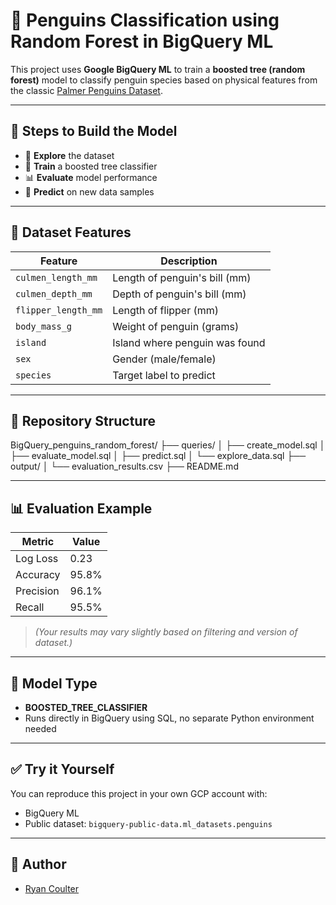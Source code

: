 # 🐧 Penguins Classification using Random Forest in BigQuery ML

This project uses **Google BigQuery ML** to train a **boosted tree (random forest)** model to classify penguin species based on physical features from the classic [Palmer Penguins Dataset](https://allisonhorst.github.io/palmerpenguins/).

---

## 🌳 Steps to Build the Model

- 🌱 **Explore** the dataset
- 🌳 **Train** a boosted tree classifier
- 📊 **Evaluate** model performance
- 🔮 **Predict** on new data samples

---

## 🧪 Dataset Features

| Feature | Description |
|------------------|-------------------------------------|
| `culmen_length_mm` | Length of penguin's bill (mm) |
| `culmen_depth_mm` | Depth of penguin's bill (mm) |
| `flipper_length_mm` | Length of flipper (mm) |
| `body_mass_g` | Weight of penguin (grams) |
| `island` | Island where penguin was found |
| `sex` | Gender (male/female) |
| `species` | Target label to predict |

---

## 📂 Repository Structure
BigQuery_penguins_random_forest/ 
├── queries/ │ 
├── create_model.sql │ 
├── evaluate_model.sql │ 
├── predict.sql │ 
└── explore_data.sql 
├── output/ │ 
└── evaluation_results.csv 
├── README.md

---

## 📊 Evaluation Example

| Metric | Value |
|---------------|--------|
| Log Loss | 0.23 |
| Accuracy | 95.8% |
| Precision | 96.1% |
| Recall | 95.5% |

> *(Your results may vary slightly based on filtering and version of dataset.)*

---

## 🧠 Model Type
- **BOOSTED_TREE_CLASSIFIER**
- Runs directly in BigQuery using SQL, no separate Python environment needed

---

## ✅ Try it Yourself

You can reproduce this project in your own GCP account with:
- BigQuery ML
- Public dataset: `bigquery-public-data.ml_datasets.penguins`

---

## 📌 Author
- [Ryan Coulter](https://www.linkedin.com/in/ryan-coulter-706299a1/)

